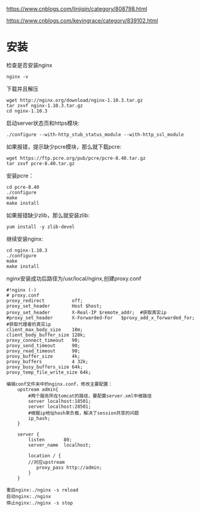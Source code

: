 https://www.cnblogs.com/linjiqin/category/808798.html

https://www.cnblogs.com/kevingrace/category/839102.html



# 安装

检查是否安装nginx 

```
nginx -v
```

下载并且解压

```
wget http://nginx.org/download/nginx-1.10.3.tar.gz
tar zxvf nginx-1.10.3.tar.gz
cd nginx-1.10.3
```

启动server状态页和https模块: 

```
./configure --with-http_stub_status_module --with-http_ssl_module
```

如果报错，提示缺少pcre模块，那么就下载pcre: 

```
wget https://ftp.pcre.org/pub/pcre/pcre-8.40.tar.gz
tar zxvf pcre-8.40.tar.gz
```

安装pcre： 

```
cd pcre-8.40
./configure
make
make install
```

如果报错缺少zlib，那么就安装zlib: 

```
yum install -y zlib-devel
```

继续安装nginx: 

```
cd nginx-1.10.3 
./configure
make
make install
```

nginx安装成功后路径为/usr/local/nginx,创建proxy.conf 

```
#!nginx (-)
# proxy.conf
proxy_redirect          off;
proxy_set_header        Host $host;
proxy_set_header        X-Real-IP $remote_addr;  #获取真实ip
#proxy_set_header       X-Forwarded-For   $proxy_add_x_forwarded_for; #获取代理者的真实ip
client_max_body_size    10m;
client_body_buffer_size 128k;
proxy_connect_timeout   90;
proxy_send_timeout      90;
proxy_read_timeout      90;
proxy_buffer_size       4k;
proxy_buffers           4 32k;
proxy_busy_buffers_size 64k;
proxy_temp_file_write_size 64k;

编辑conf文件夹中的nginx.conf，修改主要配置：
    upstream admin{
        #两个服务所在tomcat的路径，要配置server.xml中根路径
        server localhost:18501;
        server localhost:28501;
        #根据ip地址hash来负载，解决了session共享的问题
        ip_hash;
    }

    server {
        listen       80;
        server_name  localhost;

        location / {
        //对应upstream
           proxy_pass http://admin;
        }
    }

重启nginx:./nginx -s reload
启动nginx:./nginx
停止nginx:./nginx -s stop
```

